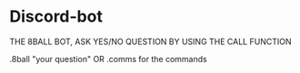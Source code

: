 # Discord-bot
THE 8BALL BOT,  ASK YES/NO QUESTION BY USING THE CALL FUNCTION

.8ball "your question"
OR
.comms for the commands
